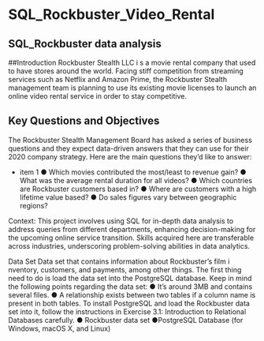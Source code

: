 # SQL_Rockbuster_Video_Rental
## SQL_Rockbuster data analysis</h>
##Introduction
Rockbuster Stealth LLC i s a movie rental company that used to have stores around the
world. Facing stiff competition from streaming services such as Netflix and Amazon Prime,
the Rockbuster Stealth management team is planning to use its existing movie licenses to
launch an online video rental service in order to stay competitive.

## Key Questions and Objectives
The Rockbuster Stealth Management Board has asked a series of business questions and
they expect data-driven answers that they can use for their 2020 company strategy. Here are
the main questions they’d like to answer:
- item 1 ● Which movies contributed the most/least to revenue gain?
● What was the average rental duration for all videos?
● Which countries are Rockbuster customers based in?
● Where are customers with a high lifetime value based?
● Do sales figures vary between geographic regions?

Context: This project involves using SQL for in-depth data analysis to address queries from different departments, 
enhancing decision-making for the upcoming online service transition. Skills acquired here are transferable across industries, 
underscoring problem-solving abilities in data analytics.

Data Set
Data set that contains information about Rockbuster’s
film i nventory, customers, and payments, among other things. The first thing need to
do is load the data set into the PostgreSQL database. Keep in mind the following points
regarding the data set:
● It’s around 3MB and contains several files.
● A relationship exists between two tables if a column name is present in both tables.
To install PostgreSQL and load the Rockbuster data set into it, follow the instructions in
Exercise 3.1: Introduction to Relational Databases carefully.
● Rockbuster data set
●PostgreSQL Database (for Windows, macOS X, and Linux)
